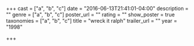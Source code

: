 +++
cast = ["a", "b", "c"]
date = "2016-06-13T21:41:01-04:00"
description = ""
genre = ["a", "b", "c"]
poster_url = ""
rating = ""
show_poster = true
taxonomies = ["a", "b", "c"]
title = "wreck it ralph"
trailer_url = ""
year = "1998"

+++

